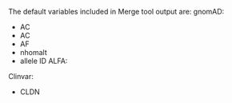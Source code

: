 The default variables included in Merge tool output are:
gnomAD:
  - AC
  - AC
  - AF
  - nhomalt
  - allele ID
ALFA:

Clinvar:
  - CLDN
